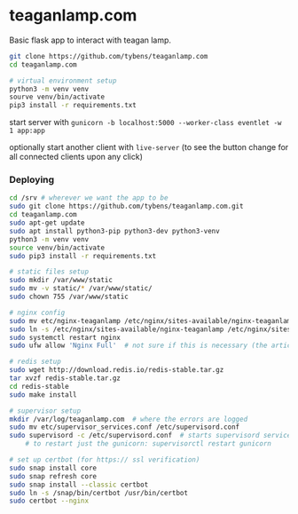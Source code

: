 # teaganlamp.com

Basic flask app to interact with teagan lamp.

```Bash 
git clone https://github.com/tybens/teaganlamp.com
cd teaganlamp.com

# virtual environment setup
python3 -m venv venv
sourve venv/bin/activate
pip3 install -r requirements.txt
```

start server with `gunicorn -b localhost:5000 --worker-class eventlet -w 1 app:app`

optionally start another client with `live-server` (to see the button change for all connected clients upon any click)

### Deploying

```Bash
cd /srv # wherever we want the app to be
sudo git clone https://github.com/tybens/teaganlamp.com.git
cd teaganlamp.com
sudo apt-get update
sudo apt install python3-pip python3-dev python3-venv
python3 -m venv venv
source venv/bin/activate
sudo pip3 install -r requirements.txt

# static files setup
sudo mkdir /var/www/static
sudo mv -v static/* /var/www/static/
sudo chown 755 /var/www/static

# nginx config
sudo mv etc/nginx-teaganlamp /etc/nginx/sites-available/nginx-teaganlamp
sudo ln -s /etc/nginx/sites-available/nginx-teaganlamp /etc/nginx/sites-enabled/
sudo systemctl restart nginx
sudo ufw allow 'Nginx Full'  # not sure if this is necessary (the article said it was)

# redis setup 
sudo wget http://download.redis.io/redis-stable.tar.gz
tar xvzf redis-stable.tar.gz
cd redis-stable
sudo make install

# supervisor setup
mkdir /var/log/teaganlamp.com  # where the errors are logged
sudo mv etc/supervisor_services.conf /etc/supervisord.conf
sudo supervisord -c /etc/supervisord.conf  # starts supervisord services
	# to restart just the gunicorn: supervisorctl restart gunicorn

# set up certbot (for https:// ssl verification)
sudo snap install core
sudo snap refresh core
sudo snap install --classic certbot
sudo ln -s /snap/bin/certbot /usr/bin/certbot
sudo certbot --nginx
```
